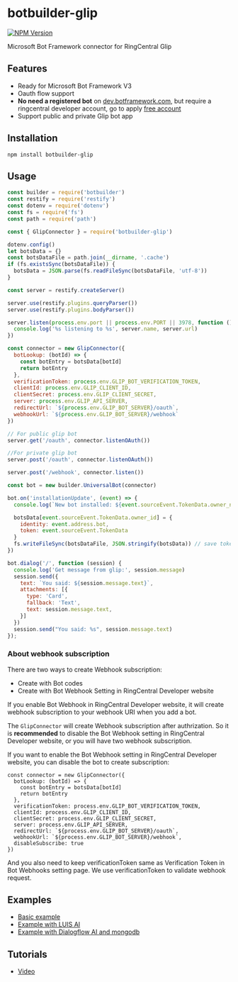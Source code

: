 # botbuilder-glip

[![NPM Version](https://img.shields.io/npm/v/botbuilder-glip.svg?style=flat-square)](https://www.npmjs.com/package/botbuilder-glip)

Microsoft Bot Framework connector for RingCentral Glip

## Features

* Ready for Microsoft Bot Framework V3
* Oauth flow support
* **No need a registered bot** on [dev.botframework.com](https://dev.botframework.com/), but require a ringcentral developer account, go to apply [free account](https://developer.ringcentral.com/)
* Support public and private Glip bot app

## Installation

```
npm install botbuilder-glip
```

## Usage

```js
const builder = require('botbuilder')
const restify = require('restify')
const dotenv = require('dotenv')
const fs = require('fs')
const path = require('path')

const { GlipConnector } = require('botbuilder-glip')

dotenv.config()
let botsData = {}
const botsDataFile = path.join(__dirname, '.cache')
if (fs.existsSync(botsDataFile)) {
  botsData = JSON.parse(fs.readFileSync(botsDataFile, 'utf-8'))
}

const server = restify.createServer()

server.use(restify.plugins.queryParser())
server.use(restify.plugins.bodyParser())

server.listen(process.env.port || process.env.PORT || 3978, function () {
  console.log('%s listening to %s', server.name, server.url)
})

const connector = new GlipConnector({
  botLookup: (botId) => {
    const botEntry = botsData[botId]
    return botEntry
  },
  verificationToken: process.env.GLIP_BOT_VERIFICATION_TOKEN,
  clientId: process.env.GLIP_CLIENT_ID,
  clientSecret: process.env.GLIP_CLIENT_SECRET,
  server: process.env.GLIP_API_SERVER,
  redirectUrl: `${process.env.GLIP_BOT_SERVER}/oauth`,
  webhookUrl: `${process.env.GLIP_BOT_SERVER}/webhook`
})

// For public glip bot
server.get('/oauth', connector.listenOAuth())

//For private glip bot
server.post('/oauth', connector.listenOAuth())

server.post('/webhook', connector.listen())

const bot = new builder.UniversalBot(connector)

bot.on('installationUpdate', (event) => {
  console.log(`New bot installed: ${event.sourceEvent.TokenData.owner_name}`)

  botsData[event.sourceEvent.TokenData.owner_id] = {
    identity: event.address.bot,
    token: event.sourceEvent.TokenData
  }
  fs.writeFileSync(botsDataFile, JSON.stringify(botsData)) // save token
})

bot.dialog('/', function (session) {
  console.log('Get message from glip:', session.message)
  session.send({
    text: `You said: ${session.message.text}`,
    attachments: [{
      type: 'Card',
      fallback: 'Text',
      text: session.message.text,
    }]
  })
  session.send("You said: %s", session.message.text)
});
```

### About webhook subscription

There are two ways to create Webhook subscription:
  * Create with Bot codes
  * Create with Bot Webhook Setting in RingCentral Developer website

If you enable Bot Webhook in RingCentral Developer website, it will create webhook subscription to your webhook URI when you add a bot.

The `GlipConnector` will create Webhook subscription after authrization. So it is **recommended** to disable the Bot Webhook setting in RingCentral Developer website, or you will have two webhook subscription.

If you want to enable the Bot Webhook setting in RingCentral Developer website, you can disable the bot to create subscription:

```
const connector = new GlipConnector({
  botLookup: (botId) => {
    const botEntry = botsData[botId]
    return botEntry
  },
  verificationToken: process.env.GLIP_BOT_VERIFICATION_TOKEN,
  clientId: process.env.GLIP_CLIENT_ID,
  clientSecret: process.env.GLIP_CLIENT_SECRET,
  server: process.env.GLIP_API_SERVER,
  redirectUrl: `${process.env.GLIP_BOT_SERVER}/oauth`,
  webhookUrl: `${process.env.GLIP_BOT_SERVER}/webhook`,
  disableSubscribe: true
})
```

And you also need to keep verificationToken same as Verification Token in Bot Webhooks setting page. We use verificationToken to validate webhook request.

## Examples

* [Basic example](https://github.com/embbnux/botbuilder-glip/blob/master/examples/simple.js)
* [Example with LUIS AI](https://github.com/embbnux/botbuilder-glip/blob/master/examples/ai-bot.js)
* [Example with Dialogflow AI and mongodb](https://github.com/embbnux/translate-bot)

## Tutorials

* [Video](https://www.youtube.com/watch?v=WwuBh40dM9o)
